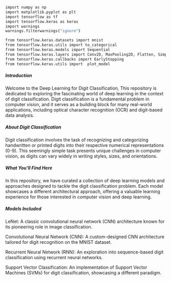 ```bash
import numpy as np
import matplotlib.pyplot as plt
import tensorflow as tf
import tensorflow.keras as keras
import warnings
warnings.filterwarnings("ignore")

from tensorflow.keras.datasets import mnist
from tensorflow.keras.utils import to_categorical
from tensorflow.keras.models import Sequential
from tensorflow.keras.layers import Conv2D, MaxPooling2D, Flatten, SimpleRNN, Dense, Dropout
from tensorflow.keras.callbacks import EarlyStopping
from tensorflow.keras.utils import  plot_model
```

##### Introduction

Welcome to the Deep Learning for Digit Classification, This repository is dedicated to exploring the fascinating world of deep learning in the context of digit classification. Digit classification is a fundamental problem in computer vision, and it serves as a building block for many real-world applications, including optical character recognition (OCR) and digit-based data analysis.

##### About Digit Classification

Digit classification involves the task of recognizing and categorizing handwritten or printed digits into their respective numerical representations (0-9). This seemingly simple task presents unique challenges in computer vision, as digits can vary widely in writing styles, sizes, and orientations.

##### What You'll Find Here

In this repository, we have curated a collection of deep learning models and approaches designed to tackle the digit classification problem. Each model showcases a different architectural approach, offering a valuable learning experience for those interested in computer vision and deep learning.

##### Models Included

LeNet: A classic convolutional neural network (CNN) architecture known for its pioneering role in image classification.

Convolutional Neural Network (CNN): A custom-designed CNN architecture tailored for digit recognition on the MNIST dataset.

Recurrent Neural Network (RNN): An exploration into sequence-based digit classification using recurrent neural networks.

Support Vector Classification: An implementation of Support Vector Machines (SVMs) for digit classification, showcasing a different paradigm.
